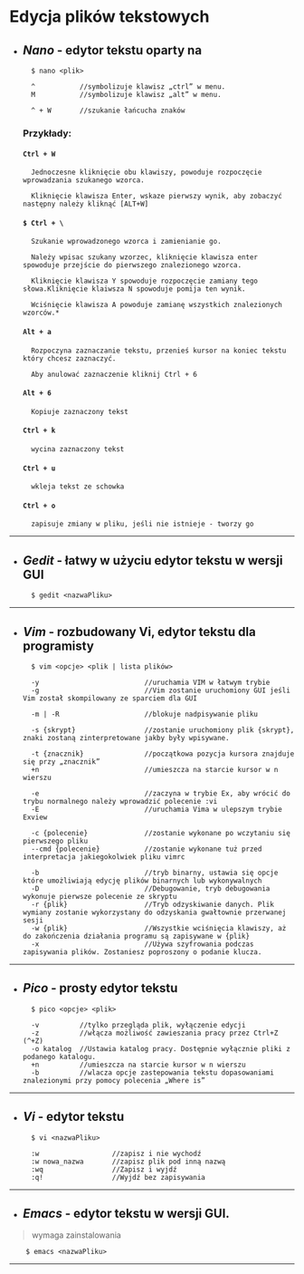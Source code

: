 # Edycja plików tekstowych

* ## ***Nano*** - edytor tekstu oparty na 
        $ nano <plik>

        ^	        //symbolizuje klawisz „ctrl” w menu.
        M	        //symbolizuje klawisz „alt” w menu.

        ^ + W	    //szukanie łańcucha znaków
 
    ### **Przykłady**:
    #### `Ctrl + W`
        Jednoczesne kliknięcie obu klawiszy, powoduje rozpoczęcie wprowadzania szukanego wzorca.
        
        Kliknięcie klawisza Enter, wskaze pierwszy wynik, aby zobaczyć następny należy kliknąć [ALT+W]

    #### `$ Ctrl + \`
        Szukanie wprowadzonego wzorca i zamienianie go.

        Należy wpisac szukany wzorzec, kliknięcie klawisza enter spowoduje przejście do pierwszego znalezionego wzorca.
        
        Kliknięcie klawisza Y spowoduje rozpoczęcie zamiany tego słowa.Kliknięcie klaiwsza N spowoduje pomija ten wynik.
        
        Wciśnięcie klawisza A powoduje zamianę wszystkich znalezionych wzorców.*

    #### `Alt + a `
        Rozpoczyna zaznaczanie tekstu, przenieś kursor na koniec tekstu który chcesz zaznaczyć. 
        
        Aby anulować zaznaczenie kliknij Ctrl + 6

    #### `Alt + 6`
        Kopiuje zaznaczony tekst
    #### `Ctrl + k`
        wycina zaznaczony tekst
    #### `Ctrl + u`
        wkleja tekst ze schowka
    #### `Ctrl + o`
        zapisuje zmiany w pliku, jeśli nie istnieje - tworzy go
---
* ## ***Gedit*** - łatwy w użyciu edytor tekstu w wersji GUI 
        $ gedit <nazwaPliku>
---
* ## ***Vim*** - rozbudowany Vi, edytor tekstu dla programisty 
        $ vim <opcje> <plik | lista plików>

        -y                          //uruchamia VIM w łatwym trybie
        -g                          //Vim zostanie uruchomiony GUI jeśli Vim został skompilowany ze sparciem dla GUI

        -m | -R                     //blokuje nadpisywanie pliku

        -s {skrypt}                 //zostanie uruchomiony plik {skrypt}, znaki zostaną zinterpretowane jakby były wpisywane.

        -t {znacznik}               //początkowa pozycja kursora znajduje się przy „znacznik”
        +n                          //umieszcza na starcie kursor w n wierszu

        -e                          //zaczyna w trybie Ex, aby wrócić do trybu normalnego należy wprowadzić polecenie :vi
        -E                          //uruchamia Vima w ulepszym trybie Exview

        -c {polecenie}              //zostanie wykonane po wczytaniu się pierwszego pliku
        --cmd {polecenie}           //zostanie wykonane tuż przed interpretacja jakiegokolwiek pliku vimrc

        -b                          //tryb binarny, ustawia się opcje które umożliwiają edycję plików binarnych lub wykonywalnych
        -D                          //Debugowanie, tryb debugowania wykonuje pierwsze polecenie ze skryptu
        -r {plik}                   //Tryb odzyskiwanie danych. Plik wymiany zostanie wykorzystany do odzyskania gwałtownie przerwanej sesji
        -w {plik}                   //Wszystkie wciśnięcia klawiszy, aż do zakończenia działania programu są zapisywane w {plik}
        -x                          //Używa szyfrowania podczas zapisywania plików. Zostaniesz poproszony o podanie klucza.
---
* ## ***Pico*** - prosty edytor tekstu 
        $ pico <opcje> <plik>

        -v		    //tylko przegląda plik, wyłączenie edycji
        -z		    //włącza możliwość zawieszania pracy przez Ctrl+Z (^+Z)
        -o katalog 	//Ustawia katalog pracy. Dostępnie wyłącznie pliki z podanego katalogu.
        +n		    //umieszcza na starcie kursor w n wierszu
        -b		    //wlacza opcje zastepowania tekstu dopasowaniami znalezionymi przy pomocy polecenia „Where is”
---
* ## ***Vi*** - edytor tekstu
        $ vi <nazwaPliku>

		:w                  //zapisz i nie wychodź
		:w nowa_nazwa       //zapisz plik pod inną nazwą
		:wq                 //Zapisz i wyjdź
		:q!                 //Wyjdź bez zapisywania
---
* ## ***Emacs*** - edytor tekstu w wersji GUI.
>wymaga zainstalowania

        $ emacs <nazwaPliku>
---
